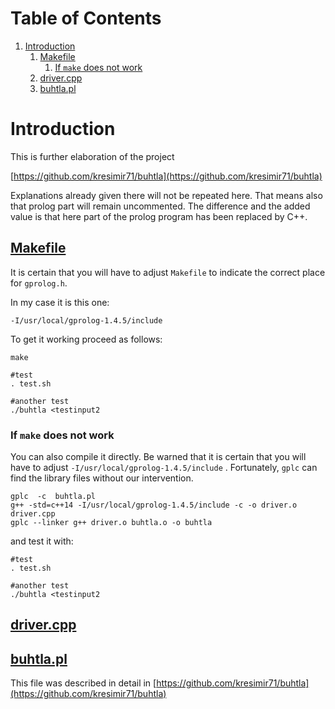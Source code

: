 
# Table of Contents

1.  [Introduction](#orgf76cab8)
    1.  [Makefile](#org92d8253)
        1.  [If `make` does not work](#orgae0fdb8)
    2.  [driver.cpp](#orgd1fd57c)
    3.  [buhtla.pl](#orgf25db9b)


<a id="orgf76cab8"></a>

# Introduction

This is further elaboration of the project 

[https://github.com/kresimir71/buhtla](https://github.com/kresimir71/buhtla)

Explanations already given there will not be repeated here. That means
also that prolog part will remain uncommented.  The difference and the
added value is that here part of the prolog program has been replaced
by C++.


<a id="org92d8253"></a>

## [Makefile](./Makefile)

It is certain that you will have to adjust `Makefile` to indicate the
correct place for `gprolog.h`.

In my case it is this one:

`-I/usr/local/gprolog-1.4.5/include`

To get it working proceed as follows:

    make
    
    #test
    . test.sh
    
    #another test
    ./buhtla <testinput2


<a id="orgae0fdb8"></a>

### If `make` does not work

You can also compile it directly.
Be warned that it is certain that you will have to adjust `-I/usr/local/gprolog-1.4.5/include` .
Fortunately, `gplc` can find the library files without our intervention.

    gplc  -c  buhtla.pl
    g++ -std=c++14 -I/usr/local/gprolog-1.4.5/include -c -o driver.o driver.cpp
    gplc --linker g++ driver.o buhtla.o -o buhtla

and test it with:

    #test
    . test.sh
    
    #another test
    ./buhtla <testinput2


<a id="orgd1fd57c"></a>

## [driver.cpp](./driver.md)


<a id="orgf25db9b"></a>

## [buhtla.pl](./buhtla.pl)

This file was described in detail in [https://github.com/kresimir71/buhtla](https://github.com/kresimir71/buhtla)

